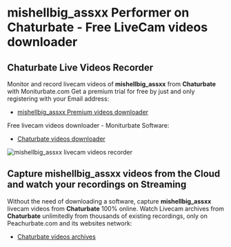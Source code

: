 # mishellbig_assxx Performer on Chaturbate - Free LiveCam videos downloader

## Chaturbate Live Videos Recorder

Monitor and record livecam videos of **mishellbig_assxx** from **Chaturbate** with Moniturbate.com
Get a premium trial for free by just and only registering with your Email address:
* [mishellbig_assxx Premium videos downloader](https://moniturbate.com/request-demo-licence-key.html)

Free livecam videos downloader - Moniturbate Software:
* [Chaturbate videos downloader](https://moniturbate.com/moniturbate-download-software.html)

![mishellbig_assxx livecam videos recorder](https://peachurnet.com/templates/moniturbate-software.png)


## Capture mishellbig_assxx videos from the Cloud and watch your recordings on Streaming

Without the need of downloading a software, capture **mishellbig_assxx** livecam videos from **Chaturbate** 100% online.
Watch Livecam archives from **Chaturbate** unlimitedly from thousands of existing recordings, only on Peachurbate.com and its websites network:
* [Chaturbate videos archives](https://peachurnet.com/)